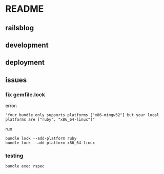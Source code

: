 # README

## railsblog



## development



## deployment


## issues
### fix gemfile.lock
error:
```text
"Your bundle only supports platforms ["x86-mingw32"] but your local platforms are ["ruby", "x86_64-linux"]"
```
run
```shell
bundle lock --add-platform ruby
bundle lock --add-platform x86_64-linux
```

### testing
```shell
bundle exec rspec
```